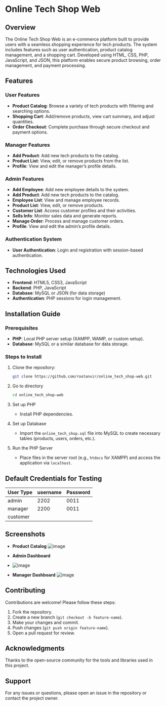 # Online Tech Shop Web

## Overview
The Online Tech Shop Web is an e-commerce platform built to provide users with a seamless shopping experience for tech products. The system includes features such as user authentication, product catalog management, and a shopping cart. Developed using HTML, CSS, PHP, JavaScript, and JSON, this platform enables secure product browsing, order management, and payment processing.

## Features

### User Features
- **Product Catalog**: Browse a variety of tech products with filtering and searching options.
- **Shopping Cart**: Add/remove products, view cart summary, and adjust quantities.
- **Order Checkout**: Complete purchase through secure checkout and payment options.

### Manager Features

- **Add Product**: Add new tech products to the catalog.
- **Product List**: View, edit, or remove products from the list.
- **Profile**: View and edit the manager’s profile details.

### Admin Features
- **Add Employee**: Add new employee details to the system.
- **Add Product**: Add new tech products to the catalog.
- **Employee List**: View and manage employee records.
- **Product List**: View, edit, or remove products.
- **Customer List**: Access customer profiles and their activities.
- **Sells Info**: Monitor sales data and generate reports.
- **Manage Order**: Process and manage customer orders.
- **Profile**: View and edit the admin’s profile details.



### Authentication System
- **User Authentication**: Login and registration with session-based authentication.

## Technologies Used
- **Frontend**: HTML5, CSS3, JavaScript
- **Backend**: PHP, JavaScript
- **Database**: MySQL or JSON (for data storage)
- **Authentication**: PHP sessions for login management.

## Installation Guide

### Prerequisites
- **PHP**: Local PHP server setup (XAMPP, WAMP, or custom setup).
- **Database**: MySQL or a similar database for data storage.

### Steps to Install
1. Clone the repository:
   ```bash
   git clone https://github.com/rootanvir/online_tech_shop-web.git
    ```
2. Go to directory
    ```bash
   cd online_tech_shop-web
   ```

3. Set up PHP
   - Install PHP dependencies.

4. Set up Database
   - Import the `online_tech_shop.sql` file into MySQL to create necessary tables (products, users, orders, etc.).


5. Run the PHP Server
   - Place files in the server root (e.g., `htdocs` for XAMPP) and access the application via `localhost`.

## Default Credentials for Testing

| User Type|  username |Password |
|----------|-----------|---------|
| admin    |  2202     | 0011    |
| manager  |  2200     | 0011    |
| customer |           |         |



## Screenshots
- **Product Catalog**
![image](https://github.com/user-attachments/assets/f7dc2ff5-c17b-469d-8452-49be3c8452bc)

- **Admin Dashboard**
- ![image](https://github.com/user-attachments/assets/6046b87f-6ab9-45b1-a6bc-62c3e22258c4)

- **Manager Dashboard**
![image](https://github.com/user-attachments/assets/a14798d2-942c-4b58-a739-757a7b9be082)



## Contributing
Contributions are welcome! Please follow these steps:
1. Fork the repository.
2. Create a new branch (`git checkout -b feature-name`).
3. Make your changes and commit.
4. Push changes (`git push origin feature-name`).
5. Open a pull request for review.



## Acknowledgments
Thanks to the open-source community for the tools and libraries used in this project.

## Support
For any issues or questions, please open an issue in the repository or contact the project owner.

